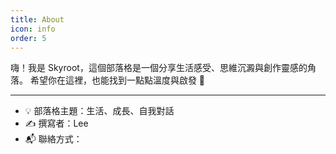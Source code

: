 ```yaml
---
title: About
icon: info
order: 5
---
```


嗨！我是 Skyroot，這個部落格是一個分享生活感受、思維沉澱與創作靈感的角落。
希望你在這裡，也能找到一點點溫度與啟發 🌱

---
- 💡 部落格主題：生活、成長、自我對話
- ✍️ 撰寫者：Lee
- 📬 聯絡方式：
